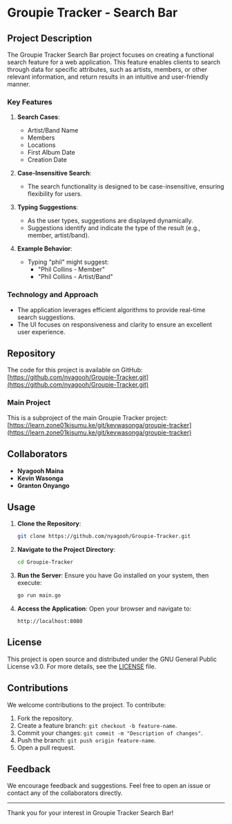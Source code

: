 # Groupie Tracker - Search Bar

## Project Description
The Groupie Tracker Search Bar project focuses on creating a functional search feature for a web application. This feature enables clients to search through data for specific attributes, such as artists, members, or other relevant information, and return results in an intuitive and user-friendly manner.

### Key Features
1. **Search Cases**:
    - Artist/Band Name
    - Members
    - Locations
    - First Album Date
    - Creation Date

2. **Case-Insensitive Search**:
    - The search functionality is designed to be case-insensitive, ensuring flexibility for users.

3. **Typing Suggestions**:
    - As the user types, suggestions are displayed dynamically.
    - Suggestions identify and indicate the type of the result (e.g., member, artist/band).

4. **Example Behavior**:
    - Typing "phil" might suggest:
      - "Phil Collins - Member"
      - "Phil Collins - Artist/Band"

### Technology and Approach
- The application leverages efficient algorithms to provide real-time search suggestions.
- The UI focuses on responsiveness and clarity to ensure an excellent user experience.

## Repository
The code for this project is available on GitHub:
[https://github.com/nyagooh/Groupie-Tracker.git](https://github.com/nyagooh/Groupie-Tracker.git)

### Main Project
This is a subproject of the main Groupie Tracker project:
[https://learn.zone01kisumu.ke/git/kevwasonga/groupie-tracker](https://learn.zone01kisumu.ke/git/kevwasonga/groupie-tracker)

## Collaborators
- **Nyagooh Maina**
- **Kevin Wasonga**
- **Granton Onyango**

## Usage
1. **Clone the Repository**:
   ```bash
   git clone https://github.com/nyagooh/Groupie-Tracker.git
   ```

2. **Navigate to the Project Directory**:
   ```bash
   cd Groupie-Tracker
   ```

3. **Run the Server**:
   Ensure you have Go installed on your system, then execute:
   ```bash
   go run main.go
   ```

4. **Access the Application**:
   Open your browser and navigate to:
   ```
   http://localhost:8080
   ```

## License
This project is open source and distributed under the GNU General Public License v3.0. For more details, see the [LICENSE](https://choosealicense.com/licenses/gpl-3.0/) file.

## Contributions
We welcome contributions to the project. To contribute:
1. Fork the repository.
2. Create a feature branch: `git checkout -b feature-name`.
3. Commit your changes: `git commit -m "Description of changes"`.
4. Push the branch: `git push origin feature-name`.
5. Open a pull request.

## Feedback
We encourage feedback and suggestions. Feel free to open an issue or contact any of the collaborators directly.

---

Thank you for your interest in Groupie Tracker Search Bar!

